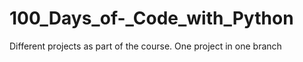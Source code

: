 # 100_Days_of-_Code_with_Python
Different projects as part of the course. One project in one branch
